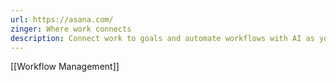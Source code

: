 ```yaml
---
url: https://asana.com/
zinger: Where work connects
description: Connect work to goals and automate workflows with AI as your teammate.
---
```

[[Workflow Management]]

